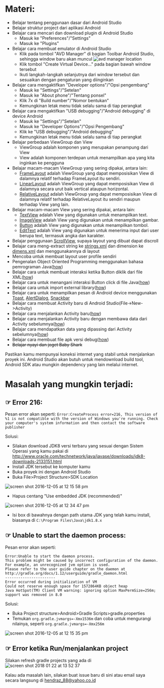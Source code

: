 # Materi:
* Belajar tentang penggunaan dasar dari Android Studio
* Belajar struktur project dari aplikasi Android
* Belajar cara mencari dan download plugin di Android Studio
  * Masuk ke "Preferences"/"Settings"
  * Masuk ke "Plugins"
* Belajar cara membuat emulator di Android Studio
  * Klik pada tombol "AVD Manager" di bagian Toolbar Android Studio, sehingga window baru akan muncul
  ![avd manager location](https://user-images.githubusercontent.com/9481791/35210217-eeb23d8c-ff83-11e7-8016-0a750be958aa.png)
  * Klik tombol "Create Virtual Device..." pada bagian bawah window tersebut
  * Ikuti langkah-langkah selanjutnya dari window tersebut dan sesuaikan dengan pengaturan yang diinginkan
* Belajar cara mengaktifkan "Developer options"/"Opsi pengembang"
  * Masuk ke "Settings"/"Setelan"
  * Masuk ke "About phone"/"Tentang ponsel"
  * Klik 7x di "Build number"/"Nomor bentukan"
  * Kemungkinan letak menu tidak selalu sama di tiap perangkat
* Belajar cara mengaktifkan "USB debugging"/"Android debugging" di device Android
  * Masuk ke "Settings"/"Setelan"
  * Masuk ke "Developer Options"/"Opsi Pengembang"
  * Klik ke "USB debugging"/"Android debugging"
  * Kemungkinan letak menu tidak selalu sama di tiap perangkat
* Belajar perbedaan ViewGroup dan View
  * ViewGroup adalah komponen yang merupakan penampung dari View
  * View adalah komponen terdepan untuk menampilkan apa yang kita inginkan ke pengguna
* Belajar macam-macam ViewGroup yang sering dipakai, antara lain:
  * [FrameLayout](https://github.com/hendrawd/MateriIndonesiaAndroidKejar-Beginner/blob/master/app/src/main/res/layout/activity_frame_layout.xml) adalah ViewGroup yang dapat memposisikan View di dalamnya relatif terhadap FrameLayout itu sendiri.
  * [LinearLayout](https://github.com/hendrawd/MateriIndonesiaAndroidKejar-Beginner/blob/master/app/src/main/res/layout/activity_vertical_linear_layout.xml) adalah ViewGroup yang dapat memposisikan View di dalamnya secara urut baik vertical ataupun horizontal.
  * [RelativeLayout](https://github.com/hendrawd/MateriIndonesiaAndroidKejar-Beginner/blob/master/app/src/main/res/layout/activity_relative_layout.xml) adalah ViewGroup yang dapat memposisikan View di dalamnya relatif terhadap RelativeLayout itu sendiri maupun terhadap View yang lain.
* Belajar macam-macam View yang sering dipakai, antara lain:
  * [TextView](https://github.com/hendrawd/MateriIndonesiaAndroidKejar-Beginner/blob/master/app/src/main/res/layout/activity_main.xml#L21) adalah View yang digunakan untuk menampilkan text.
  * [ImageView](https://github.com/hendrawd/MateriIndonesiaAndroidKejar-Beginner/blob/master/app/src/main/res/layout/activity_image_view.xml) adalah View yang digunakan untuk menampilkan gambar.
  * [Button](https://github.com/hendrawd/MateriIndonesiaAndroidKejar-Beginner/blob/master/app/src/main/res/layout/activity_main.xml#L39) adalah View yang digunakan untuk menampilkan tombol.
  * [EditText](https://github.com/hendrawd/MateriIndonesiaAndroidKejar-Beginner/blob/master/app/src/main/res/layout/activity_main.xml#L95) adalah View yang digunakan untuk menerima input dari user berupa text, termasuk angka dan karakter.
* Belajar penggunaan [ScrollView](https://github.com/hendrawd/MateriIndonesiaAndroidKejar-Beginner/blob/master/app/src/main/res/layout/activity_main.xml#L2), supaya layout yang dibuat dapat discroll
* Belajar cara meng-extract string ke [strings.xml](https://github.com/hendrawd/MateriIndonesiaAndroidKejar-Beginner/blob/master/app/src/main/res/values/strings.xml) dan dimension ke [dimens.xml](https://github.com/hendrawd/MateriIndonesiaAndroidKejar-Beginner/blob/master/app/src/main/res/values/dimens.xml) dan menggunakannya di layout
* Mencoba untuk membuat layout user profile sendiri
* Pengenalan Object Oriented Programming menggunakan bahasa pemrograman Java([how](https://github.com/hendrawd/MateriIndonesiaAndroidKejar-Beginner/tree/master/app/src/main/java/company/helloworld/oop))
* Belajar cara untuk membuat interaksi ketika Button diklik dari file XML([how](https://github.com/hendrawd/MateriIndonesiaAndroidKejar-Beginner/blob/master/app/src/main/res/layout/activity_main.xml#L42))
* Belajar cara untuk menangani interaksi Button click di file Java([how](https://github.com/hendrawd/MateriIndonesiaAndroidKejar-Beginner/blob/master/app/src/main/java/company/helloworld/MainActivity.java#L25))
* Belajar cara untuk import external library([how](https://github.com/hendrawd/MateriIndonesiaAndroidKejar-Beginner/blob/master/app/build.gradle#L28))
* Belajar cara untuk menampilkan pesan di Android device menggunakan [Toast](https://github.com/hendrawd/MateriIndonesiaAndroidKejar-Beginner/blob/master/app/src/main/java/company/helloworld/MainActivity.java#L32), [AlertDialog](https://github.com/hendrawd/MateriIndonesiaAndroidKejar-Beginner/blob/master/app/src/main/java/company/helloworld/MainActivity.java#L43), [Snackbar](https://github.com/hendrawd/MateriIndonesiaAndroidKejar-Beginner/blob/master/app/src/main/java/company/helloworld/MainActivity.java#L37)
* Belajar cara membuat Activity baru di Android Studio(File->New->Activity)
* Belajar cara menjalankan Activity baru([how](https://github.com/hendrawd/MateriIndonesiaAndroidKejar-Beginner/blob/master/app/src/main/java/company/helloworld/MainActivity.java#L48))
* Belajar cara menjalankan Activity baru dengan membawa data dari Activity sebelumnya([how](https://github.com/hendrawd/MateriIndonesiaAndroidKejar-Beginner/blob/master/app/src/main/java/company/helloworld/MainActivity.java#L55))
* Belajar cara mendapatkan data yang dipassing dari Activity sebelumnya([how](https://github.com/hendrawd/MateriIndonesiaAndroidKejar-Beginner/blob/master/app/src/main/java/company/helloworld/DetailActivity.java#L21))
* Belajar cara membuat file apk versi debug([how](https://github.com/hendrawd/MateriIndonesiaAndroidKejar-Beginner/blob/master/learn/HowToBuildDebugAPK.md))
* ~~Belajar nyayi dan joget Baby Shark~~

Pastikan kamu mempunyai koneksi internet yang stabil untuk menjalankan proyek ini. Android Studio akan butuh untuk mendownload build tool, Android SDK atau mungkin dependency yang lain melalui internet.

# Masalah yang mungkin terjadi:

## ☞ Error 216:

Pesan error akan seperti: `Error:CreateProcess error=216, This version of %1 is not compatible with the version of Windows you're running. Check your computer's system information and then contact the software publisher`

Solusi:

* Silakan download JDK8 versi terbaru yang sesuai dengan Sistem Operasi yang kamu pakai di http://www.oracle.com/technetwork/java/javase/downloads/jdk8-downloads-2133151.html
* Install JDK tersebut ke komputer kamu
* Buka proyek ini dengan Android Studio
* Buka File>Project Structure>SDK Location

![screen shot 2016-12-05 at 12 15 58 pm](https://cloud.githubusercontent.com/assets/9481791/20874547/83b71e14-bae5-11e6-944b-b7f4677a0cf2.png)

* Hapus centang "Use embedded JDK (recommended)"

![screen shot 2016-12-05 at 12 34 47 pm](https://cloud.githubusercontent.com/assets/9481791/20874695/e1fd774c-bae6-11e6-9122-a05792e23ad9.png)

* Isi box di bawahnya dengan path utama JDK yang telah kamu install, biasanya di `C:\Program Files\Java\jdk1.8.x`

## ☞ Unable to start the daemon process:

Pesan error akan seperti:
```
Error:Unable to start the daemon process.
This problem might be caused by incorrect configuration of the daemon.
For example, an unrecognized jvm option is used.
Please refer to the user guide chapter on the daemon at http://gradle.org/docs/1.12/userguide/gradle_daemon.html
-----------------------
Error occurred during initialization of VM
Could not reserve enough space for 1572864KB object heap
Java HotSpot(TM) Client VM warning: ignoring option MaxPermSize=256m; support was removed in 8.0
```

Solusi:

* Buka Project structure>Android>Gradle Scripts>gradle.properties
* Temukan `org.gradle.jvmargs=-Xmx1536m` dan coba untuk mengurangi nilainya, seperti `org.gradle.jvmargs=-Xmx256m`

![screen shot 2016-12-05 at 12 15 35 pm](https://cloud.githubusercontent.com/assets/9481791/20874546/81556d06-bae5-11e6-8aca-6e6dda331079.png)

## ☞ Error ketika Run/menjalankan project

Silakan refresh gradle projects yang ada di
![screen shot 2018 01 22 at 13 52 37](https://user-images.githubusercontent.com/9481791/35208686-23a3b000-ff7c-11e7-8e3c-2a1c203cee65.png)

Kalau ada masalah lain, silakan buat issue baru di sini atau email saya secara langsung di hendraz_88@yahoo.co.id
